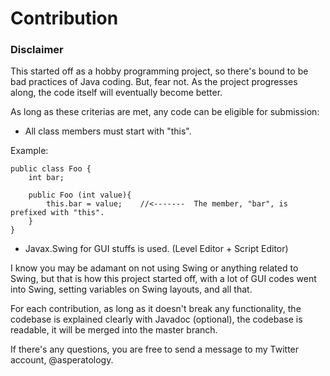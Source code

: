 # Contribution

### Disclaimer

This started off as a hobby programming project, so there's bound to be bad practices of Java coding. But, fear not. As the project progresses along, the code itself will eventually become better.

As long as these criterias are met, any code can be eligible for submission:

 - All class members must start with "this".

 Example:

    public class Foo {
        int bar;

        public Foo (int value){
            this.bar = value;    //<-------  The member, "bar", is prefixed with "this".
        }
    }

 - Javax.Swing for GUI stuffs is used. (Level Editor + Script Editor)

I know you may be adamant on not using Swing or anything related to Swing, but that is how this project started off, with a lot of GUI codes went into Swing, setting variables on Swing layouts, and all that. 

For each contribution, as long as it doesn't break any functionality, the codebase is explained clearly with Javadoc (optional), the codebase is readable, it will be merged into the master branch.

If there's any questions, you are free to send a message to my Twitter account, @asperatology.


